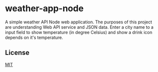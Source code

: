 # weather-app-node
A simple weather API Node web application. The purposes of this project are understanding Web API service and JSON data.
Enter a city name to a input field to show temperature (in degree Celsius) and show a drink icon depends on it's temperature.

## License
[MIT](https://choosealicense.com/licenses/mit/)
